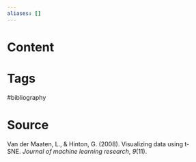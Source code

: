 ```yaml
---
aliases: []
---
```

# Content

# Tags
#bibliography 

# Source
Van der Maaten, L., & Hinton, G. (2008). Visualizing data using t-SNE. _Journal of machine learning research_, _9_(11).